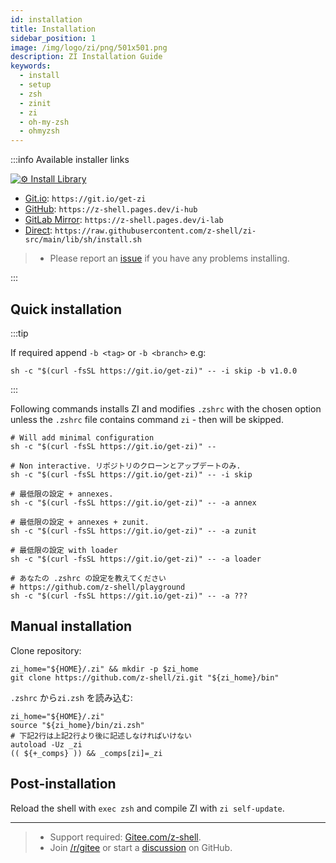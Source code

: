 ```yaml
---
id: installation
title: Installation
sidebar_position: 1
image: /img/logo/zi/png/501x501.png
description: ZI Installation Guide
keywords:
  - install
  - setup
  - zsh
  - zinit
  - zi
  - oh-my-zsh
  - ohmyzsh
---
```


:::info Available installer links

[![⚙️ Install Library][1]][2]

- [Git.io][3]: `https://git.io/get-zi`
- [GitHub][4]: `https://z-shell.pages.dev/i-hub`
- [GitLab Mirror][5]: `https://z-shell.pages.dev/i-lab`
- [Direct][6]: `https://raw.githubusercontent.com/z-shell/zi-src/main/lib/sh/install.sh`

> - Please report an [issue][7] if you have any problems installing.

:::

## Quick installation

:::tip

If required append `-b <tag>` or `-b <branch>` e.g:

```shell
sh -c "$(curl -fsSL https://git.io/get-zi)" -- -i skip -b v1.0.0
```

:::

Following commands installs ZI and modifies `.zshrc` with the chosen option unless the `.zshrc` file contains command `zi` - then will be skipped.

```shell
# Will add minimal configuration
sh -c "$(curl -fsSL https://git.io/get-zi)" --

# Non interactive. リポジトリのクローンとアップデートのみ.
sh -c "$(curl -fsSL https://git.io/get-zi)" -- -i skip

# 最低限の設定 + annexes.
sh -c "$(curl -fsSL https://git.io/get-zi)" -- -a annex

# 最低限の設定 + annexes + zunit.
sh -c "$(curl -fsSL https://git.io/get-zi)" -- -a zunit

# 最低限の設定 with loader
sh -c "$(curl -fsSL https://git.io/get-zi)" -- -a loader

# あなたの .zshrc の設定を教えてください
# https://github.com/z-shell/playground
sh -c "$(curl -fsSL https://git.io/get-zi)" -- -a ???
```

## Manual installation

Clone repository:

```shell
zi_home="${HOME}/.zi" && mkdir -p $zi_home
git clone https://github.com/z-shell/zi.git "${zi_home}/bin"
```

`.zshrc` から`zi.zsh` を読み込む:

```shell
zi_home="${HOME}/.zi"
source "${zi_home}/bin/zi.zsh"
# 下記2行は上記2行より後に記述しなければいけない
autoload -Uz _zi
(( ${+_comps} )) && _comps[zi]=_zi
```

## Post-installation

Reload the shell with `exec zsh` and compile ZI with `zi self-update`.

---

> - Support required: [Gitee.com/z-shell](https://gitee.com/z-shell).
> - Join [/r/gitee](https://www.reddit.com/r/gitee/) or start a [discussion](https://github.com/z-shell/zi/discussions/new) on GitHub.

[1]: https://github.com/z-shell/zi-src/actions/workflows/check-sh.yml/badge.svg?branch=main
[2]: https://github.com/z-shell/zi-src/actions/workflows/check-sh.yml
[3]: https://git.io/get-zi
[4]: https://z-shell.pages.dev/i-hub
[5]: https://z-shell.pages.dev/i-lab
[6]: https://raw.githubusercontent.com/z-shell/zi-src/main/lib/sh/install.sh
[7]: https://github.com/z-shell/zi/issues/new/choose
